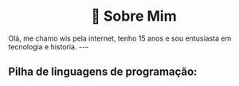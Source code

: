 <h1 align="center">
  📜 Sobre Mim
</h1>
Olá, me chamo wis pela internet, tenho 15 anos e sou entusiasta em tecnologia e historia.
---

## Pilha de linguagens de programação:
